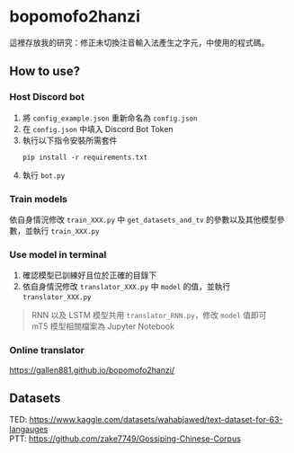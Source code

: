 # bopomofo2hanzi
這裡存放我的研究：修正未切換注音輸入法產生之字元，中使用的程式碼。

## How to use?
### Host Discord bot
1. 將 `config_example.json` 重新命名為 `config.json`
2. 在 `config.json` 中填入 Discord Bot Token
3. 執行以下指令安裝所需套件
    ```
    pip install -r requirements.txt
    ```
4. 執行 `bot.py`

### Train models
依自身情況修改 `train_XXX.py` 中 `get_datasets_and_tv` 的參數以及其他模型參數，並執行 `train_XXX.py`

### Use model in terminal
1. 確認模型已訓練好且位於正確的目錄下
2. 依自身情況修改 `translator_XXX.py` 中 `model` 的值，並執行 `translator_XXX.py`
> RNN 以及 LSTM 模型共用 `translator_RNN.py`，修改 `model` 值即可  
> mT5 模型相關檔案為 Jupyter Notebook

### Online translator
https://gallen881.github.io/bopomofo2hanzi/

## Datasets
TED: https://www.kaggle.com/datasets/wahabjawed/text-dataset-for-63-langauges  
PTT: https://github.com/zake7749/Gossiping-Chinese-Corpus

